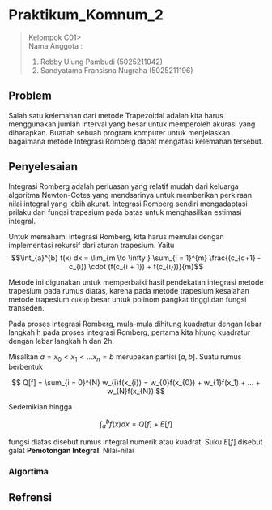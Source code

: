 # Praktikum_Komnum_2

> Kelompok C01>
> </br>
> Nama Anggota :
> </br>
>
> 1. Robby Ulung Pambudi (5025211042)
> 2. Sandyatama Fransisna Nugraha (5025211196)

## Problem

Salah satu kelemahan dari metode Trapezoidal adalah kita harus menggunakan jumlah interval yang besar untuk memperoleh akurasi yang diharapkan. Buatlah sebuah program komputer untuk menjelaskan bagaimana metode Integrasi Romberg dapat mengatasi kelemahan tersebut.

## Penyelesaian

Integrasi Romberg adalah perluasan yang relatif mudah dari keluarga algoritma Newton-Cotes yang mendsarinya untuk memberikan perkiraan nilai integral yang lebih akurat. Integrasi Romberg sendiri mengadaptasi prilaku dari fungsi trapesium pada batas untuk menghasilkan estimasi integral.

Untuk memahami integrasi Romberg, kita harus memulai dengan implementasi rekursif dari aturan trapesium. Yaitu
$$\int_{a}^{b} f(x) dx = \lim_{m \to \infty } \sum_{i = 1}^{m} \frac{(c_{c+1} - c_{i}) \cdot (f(c_{i + 1}) + f(c_{i}))}{m}$$

Metode ini digunakan untuk memperbaiki hasil pendekatan integrasi metode trapesium pada rumus diatas, karena pada metode trapesium kesalahan metode trapesium `cukup` besar untuk polinom pangkat tinggi dan fungsi transeden.

Pada proses integrasi Romberg, mula-mula dihitung kuadratur dengan lebar langkah h pada proses integrasi Romberg, pertama kita hitung kuadratur dengan lebar langkah h dan 2h.

Misalkan $a = x_{0} < x_{1} < ... x_{n} = b$ merupakan partisi $[a,b]$. Suatu rumus berbentuk

$$
Q[f] = \sum_{i = 0}^{N} w_{i}f(x_{i}) = w_{0}f(x_{0}) + w_{1}f(x_1) + ... + w_{N}f(x_{N})
$$

Sedemikian hingga

$$
\int_{a}^{b} f(x) dx = Q[f] + E[f]
$$

fungsi diatas disebut rumus integral numerik atau kuadrat. Suku $E[f]$ disebut galat **Pemotongan Integral**. Nilai-nilai

### Algortima

## Refrensi

[1]: https://wahyuz98.github.io/Wahyu_Zainur.github.io/INTEGRASI_NUMERIK/ 'Integrasi Numerik'
